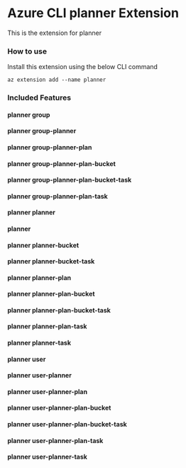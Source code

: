 # Azure CLI planner Extension #
This is the extension for planner

### How to use ###
Install this extension using the below CLI command
```
az extension add --name planner
```

### Included Features ###
#### planner group ####
#### planner group-planner ####
#### planner group-planner-plan ####
#### planner group-planner-plan-bucket ####
#### planner group-planner-plan-bucket-task ####
#### planner group-planner-plan-task ####
#### planner planner ####
#### planner ####
#### planner planner-bucket ####
#### planner planner-bucket-task ####
#### planner planner-plan ####
#### planner planner-plan-bucket ####
#### planner planner-plan-bucket-task ####
#### planner planner-plan-task ####
#### planner planner-task ####
#### planner user ####
#### planner user-planner ####
#### planner user-planner-plan ####
#### planner user-planner-plan-bucket ####
#### planner user-planner-plan-bucket-task ####
#### planner user-planner-plan-task ####
#### planner user-planner-task ####